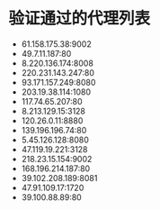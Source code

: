 # 验证通过的代理列表

 - 61.158.175.38:9002
 - 49.7.11.187:80
 - 8.220.136.174:8008
 - 220.231.143.247:80
 - 93.171.157.249:8080
 - 203.19.38.114:1080
 - 117.74.65.207:80
 - 8.213.129.15:3128
 - 120.26.0.11:8880
 - 139.196.196.74:80
 - 5.45.126.128:8080
 - 47.119.19.221:3128
 - 218.23.15.154:9002
 - 168.196.214.187:80
 - 39.102.208.189:8081
 - 47.91.109.17:1720
 - 39.100.88.89:80
